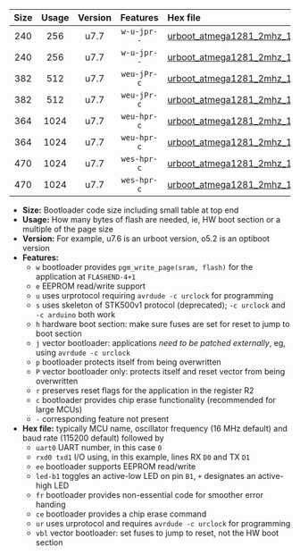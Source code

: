 |Size|Usage|Version|Features|Hex file|
|:-:|:-:|:-:|:-:|:--|
|240|256|u7.7|`w-u-jpr--`|[urboot_atmega1281_2mhz_19200bps_uart0_rxe0_txe1_led+b5_ur_vbl.hex](https://raw.githubusercontent.com/stefanrueger/urboot.hex/main/cores/megacore/atmega1281/fcpu_2mhz/19200_bps/urboot_atmega1281_2mhz_19200bps_uart0_rxe0_txe1_led+b5_ur_vbl.hex)|
|240|256|u7.7|`w-u-jpr--`|[urboot_atmega1281_2mhz_19200bps_uart1_rxd2_txd3_led+b5_ur_vbl.hex](https://raw.githubusercontent.com/stefanrueger/urboot.hex/main/cores/megacore/atmega1281/fcpu_2mhz/19200_bps/urboot_atmega1281_2mhz_19200bps_uart1_rxd2_txd3_led+b5_ur_vbl.hex)|
|382|512|u7.7|`weu-jPr-c`|[urboot_atmega1281_2mhz_19200bps_uart0_rxe0_txe1_ee_led+b5_fr_ce_ur_vbl.hex](https://raw.githubusercontent.com/stefanrueger/urboot.hex/main/cores/megacore/atmega1281/fcpu_2mhz/19200_bps/urboot_atmega1281_2mhz_19200bps_uart0_rxe0_txe1_ee_led+b5_fr_ce_ur_vbl.hex)|
|382|512|u7.7|`weu-jPr-c`|[urboot_atmega1281_2mhz_19200bps_uart1_rxd2_txd3_ee_led+b5_fr_ce_ur_vbl.hex](https://raw.githubusercontent.com/stefanrueger/urboot.hex/main/cores/megacore/atmega1281/fcpu_2mhz/19200_bps/urboot_atmega1281_2mhz_19200bps_uart1_rxd2_txd3_ee_led+b5_fr_ce_ur_vbl.hex)|
|364|1024|u7.7|`weu-hpr-c`|[urboot_atmega1281_2mhz_19200bps_uart0_rxe0_txe1_ee_led+b5_fr_ce_ur.hex](https://raw.githubusercontent.com/stefanrueger/urboot.hex/main/cores/megacore/atmega1281/fcpu_2mhz/19200_bps/urboot_atmega1281_2mhz_19200bps_uart0_rxe0_txe1_ee_led+b5_fr_ce_ur.hex)|
|364|1024|u7.7|`weu-hpr-c`|[urboot_atmega1281_2mhz_19200bps_uart1_rxd2_txd3_ee_led+b5_fr_ce_ur.hex](https://raw.githubusercontent.com/stefanrueger/urboot.hex/main/cores/megacore/atmega1281/fcpu_2mhz/19200_bps/urboot_atmega1281_2mhz_19200bps_uart1_rxd2_txd3_ee_led+b5_fr_ce_ur.hex)|
|470|1024|u7.7|`wes-hpr-c`|[urboot_atmega1281_2mhz_19200bps_uart0_rxe0_txe1_ee_led+b5_fr_ce.hex](https://raw.githubusercontent.com/stefanrueger/urboot.hex/main/cores/megacore/atmega1281/fcpu_2mhz/19200_bps/urboot_atmega1281_2mhz_19200bps_uart0_rxe0_txe1_ee_led+b5_fr_ce.hex)|
|470|1024|u7.7|`wes-hpr-c`|[urboot_atmega1281_2mhz_19200bps_uart1_rxd2_txd3_ee_led+b5_fr_ce.hex](https://raw.githubusercontent.com/stefanrueger/urboot.hex/main/cores/megacore/atmega1281/fcpu_2mhz/19200_bps/urboot_atmega1281_2mhz_19200bps_uart1_rxd2_txd3_ee_led+b5_fr_ce.hex)|

- **Size:** Bootloader code size including small table at top end
- **Usage:** How many bytes of flash are needed, ie, HW boot section or a multiple of the page size
- **Version:** For example, u7.6 is an urboot version, o5.2 is an optiboot version
- **Features:**
  + `w` bootloader provides `pgm_write_page(sram, flash)` for the application at `FLASHEND-4+1`
  + `e` EEPROM read/write support
  + `u` uses urprotocol requiring `avrdude -c urclock` for programming
  + `s` uses skeleton of STK500v1 protocol (deprecated); `-c urclock` and `-c arduino` both work
  + `h` hardware boot section: make sure fuses are set for reset to jump to boot section
  + `j` vector bootloader: applications *need to be patched externally*, eg, using `avrdude -c urclock`
  + `p` bootloader protects itself from being overwritten
  + `P` vector bootloader only: protects itself and reset vector from being overwritten
  + `r` preserves reset flags for the application in the register R2
  + `c` bootloader provides chip erase functionality (recommended for large MCUs)
  + `-` corresponding feature not present
- **Hex file:** typically MCU name, oscillator frequency (16 MHz default) and baud rate (115200 default) followed by
  + `uart0` UART number, in this case `0`
  + `rxd0 txd1` I/O using, in this example, lines RX `D0` and TX `D1`
  + `ee` bootloader supports EEPROM read/write
  + `led-b1` toggles an active-low LED on pin `B1`, `+` designates an active-high LED
  + `fr` bootloader provides non-essential code for smoother error handing
  + `ce` bootloader provides a chip erase command
  + `ur` uses urprotocol and requires `avrdude -c urclock` for programming
  + `vbl` vector bootloader: set fuses to jump to reset, not the HW boot section
